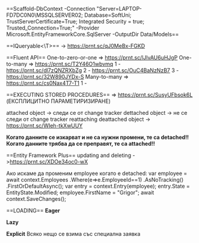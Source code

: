 
==Scaffold-DbContext -Connection "Server=LAPTOP-FD7DC0N0\MSSQLSERVER02;	Database=SoftUni; TrustServerCertificate=True;  Integrated Security = true;	Trusted_Connection=True;" -Provider Microsoft.EntityFrameworkCore.SqlServer -OutputDir Data/Models==

==IQueryable<\T>== -> https://prnt.sc/qJ0MeBx-FGKD

==Fluent API==
One-to-zero-or-one => https://prnt.sc/lJlvAU6uHJgP
One-to-many =>
	https://prnt.sc/T2Y46O1wbvmq 
	1 - https://prnt.sc/dl7zQNZRXbZg
	2 - https://prnt.sc/OuC4BaNzNzB7
	3 - https://prnt.sc/32W890JYDx-S
Many-to-many =>
	https://prnt.sc/cs0Nax4T7-T1
	1 - 

==EXECUTING STORED PROCEDURES== => https://prnt.sc/SusyUFbsok6L
(ЕКСПЛИЦИТНО ПАРАМЕТИРИЗИРАНЕ)

attached object -> следи се от change tracker
dettached object -> не се следи от change tracker
reattaching deattached object -> https://prnt.sc/WIeh-tkXwUUY

**Когато данните се изкарват и не са нужни промени, те са detached!!**
**Когато данните трябва да се преправят, те са attached!!**

==Entity Framework Plus==
	updating and deleting ->https://prnt.sc/XDOe34oc0-wX

Ако искаме да променим employee когато е detached:
	var employee = await context.Employees
		.Where(e=>e.EmployeeId\==1)
		.AsNoTracking()
		.FirstOrDefaultAsync();
	var entry = context.Entry(employee);
	entry.State = EntityState.Modified;
	employee.FirstName = "Grigor";
	await context.SaveChanges();


==LOADING==
**Eager**

**Lazy**

**Explicit**
	Всяко нещо се взима със специална заявка